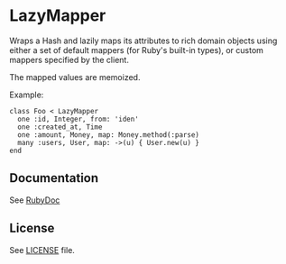 # LazyMapper

Wraps a Hash and lazily maps its attributes to rich domain objects using either a set of default mappers (for Ruby's built-in types), or custom mappers specified by the client.

The mapped values are memoized.

Example:

    class Foo < LazyMapper
      one :id, Integer, from: 'iden'
      one :created_at, Time
      one :amount, Money, map: Money.method(:parse)
      many :users, User, map: ->(u) { User.new(u) }
    end

## Documentation

See [RubyDoc](https://www.rubydoc.info/gems/lazy_mapper/0.2.1)

## License

See [LICENSE](./LICENSE) file.
